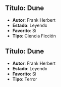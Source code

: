 
## Título: Dune
- **Autor**: Frank Herbert
- **Estado**: Leyendo
- **Favorito**: Si
- **Tipo**: Ciencia Ficción

## Título: Dune
- **Autor**: Frank Herbert
- **Estado**: Leyendo
- **Favorito**: Si
- **Tipo**: Terror

